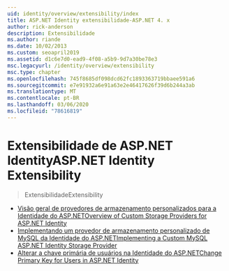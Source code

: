 ```yaml
---
uid: identity/overview/extensibility/index
title: ASP.NET Identity extensibilidade-ASP.NET 4. x
author: rick-anderson
description: Extensibilidade
ms.author: riande
ms.date: 10/02/2013
ms.custom: seoapril2019
ms.assetid: d1c6e7d0-ead9-4f08-a5b9-9d7a30be78e3
msc.legacyurl: /identity/overview/extensibility
msc.type: chapter
ms.openlocfilehash: 745f8685df098dcd62fc1893363719bbaee591a6
ms.sourcegitcommit: e7e91932a6e91a63e2e46417626f39d6b244a3ab
ms.translationtype: MT
ms.contentlocale: pt-BR
ms.lasthandoff: 03/06/2020
ms.locfileid: "78616819"
---
```

# <a name="aspnet-identity-extensibility"></a><span data-ttu-id="d6105-103">Extensibilidade de ASP.NET Identity</span><span class="sxs-lookup"><span data-stu-id="d6105-103">ASP.NET Identity Extensibility</span></span>

> <span data-ttu-id="d6105-104">Extensibilidade</span><span class="sxs-lookup"><span data-stu-id="d6105-104">Extensibility</span></span>

- [<span data-ttu-id="d6105-105">Visão geral de provedores de armazenamento personalizados para a Identidade do ASP.NET</span><span class="sxs-lookup"><span data-stu-id="d6105-105">Overview of Custom Storage Providers for ASP.NET Identity</span></span>](overview-of-custom-storage-providers-for-aspnet-identity.md)
- [<span data-ttu-id="d6105-106">Implementando um provedor de armazenamento personalizado de MySQL da Identidade do ASP.NET</span><span class="sxs-lookup"><span data-stu-id="d6105-106">Implementing a Custom MySQL ASP.NET Identity Storage Provider</span></span>](implementing-a-custom-mysql-aspnet-identity-storage-provider.md)
- [<span data-ttu-id="d6105-107">Alterar a chave primária de usuários na Identidade do ASP.NET</span><span class="sxs-lookup"><span data-stu-id="d6105-107">Change Primary Key for Users in ASP.NET Identity</span></span>](change-primary-key-for-users-in-aspnet-identity.md)
